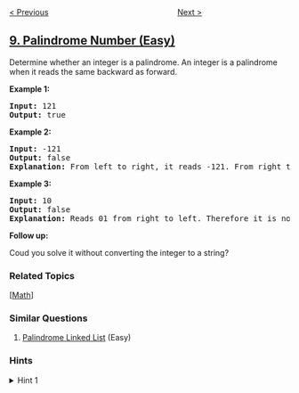 <!--|This file generated by command(leetcode description); DO NOT EDIT.    |-->
<!--+----------------------------------------------------------------------+-->
<!--|@author    openset <openset.wang@gmail.com>                           |-->
<!--|@link      https://github.com/openset                                 |-->
<!--|@home      https://github.com/openset/leetcode                        |-->
<!--+----------------------------------------------------------------------+-->

[< Previous](https://github.com/openset/leetcode/tree/master/problems/string-to-integer-atoi "String to Integer (atoi)")
　　　　　　　　　　　　　　　　
[Next >](https://github.com/openset/leetcode/tree/master/problems/regular-expression-matching "Regular Expression Matching")

## [9. Palindrome Number (Easy)](https://leetcode.com/problems/palindrome-number "回文数")

<p>Determine whether an integer is a palindrome. An integer&nbsp;is&nbsp;a&nbsp;palindrome when it&nbsp;reads the same backward as forward.</p>

<p><strong>Example 1:</strong></p>

<pre>
<strong>Input:</strong> 121
<strong>Output:</strong> true
</pre>

<p><strong>Example 2:</strong></p>

<pre>
<strong>Input:</strong> -121
<strong>Output:</strong> false
<strong>Explanation:</strong> From left to right, it reads -121. From right to left, it becomes 121-. Therefore it is not a palindrome.
</pre>

<p><strong>Example 3:</strong></p>

<pre>
<strong>Input:</strong> 10
<strong>Output:</strong> false
<strong>Explanation:</strong> Reads 01 from right to left. Therefore it is not a palindrome.
</pre>

<p><strong>Follow up:</strong></p>

<p>Coud you solve&nbsp;it without converting the integer to a string?</p>

### Related Topics
  [[Math](https://github.com/openset/leetcode/tree/master/tag/math/README.md)]

### Similar Questions
  1. [Palindrome Linked List](https://github.com/openset/leetcode/tree/master/problems/palindrome-linked-list) (Easy)

### Hints
<details>
<summary>Hint 1</summary>
Beware of overflow when you reverse the integer.
</details>
